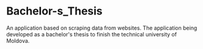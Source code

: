 # Bachelor-s_Thesis
An application based on scraping data from websites. The application being developed as a bachelor's thesis to finish the technical university of Moldova.
